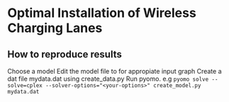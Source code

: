 # Optimal Installation of Wireless Charging Lanes
## How to reproduce results
Choose a model
Edit the model file to for appropiate input graph
Create a dat file mydata.dat using create_data.py
Run pyomo. e.g
`pyomo solve --solve=cplex --solver-options="<your-options>" create_model.py mydata.dat`


